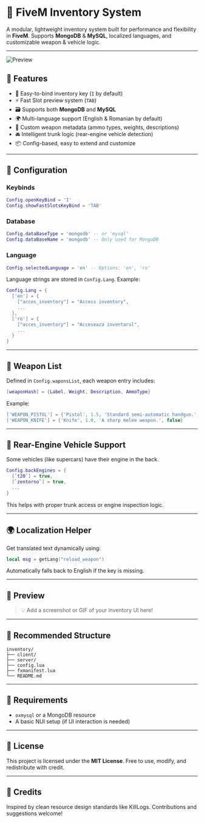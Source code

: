 # 🎒 FiveM Inventory System

A modular, lightweight inventory system built for performance and flexibility in **FiveM**. Supports **MongoDB** & **MySQL**, localized languages, and customizable weapon & vehicle logic.

---

![Preview](https://cdn.discordapp.com/attachments/1233752618153545869/1307748689392963686/image.png?ex=687685e0&is=68753460&hm=4aff4c1b48417ed44801de60e9eec54023206e89ceb9db41465602e6d939c678&)
<!-- Replace the image above with a real screenshot or GIF of your inventory UI -->

## 📌 Features

- 🔑 Easy-to-bind inventory key (`I` by default)
- ⚡ Fast Slot preview system (`TAB`)
- 🗃️ Supports both **MongoDB** and **MySQL**
- 🌍 Multi-language support (English & Romanian by default)
- 🔫 Custom weapon metadata (ammo types, weights, descriptions)
- 🚘 Intelligent trunk logic (rear-engine vehicle detection)
- 📦 Config-based, easy to extend and customize

---

## 🔧 Configuration

### Keybinds

```lua
Config.openKeyBind = 'I'
Config.showFastSlotsKeyBind = 'TAB'
```

### Database

```lua
Config.dataBaseType = 'mongodb' -- or 'mysql'
Config.dataBaseName = 'mongodb' -- Only used for MongoDB
```

### Language

```lua
Config.selectedLanguage = 'en' -- Options: 'en', 'ro'
```

Language strings are stored in `Config.Lang`. Example:

```lua
Config.Lang = {
  ['en'] = {
    ["acces_inventory"] = "Access inventory",
    ...
  },
  ['ro'] = {
    ["acces_inventory"] = "Acceseaza inventarul",
    ...
  }
}
```

---

## 🔫 Weapon List

Defined in `Config.waponsList`, each weapon entry includes:

```lua
[weaponHash] = {Label, Weight, Description, AmmoType}
```

Example:

```lua
['WEAPON_PISTOL'] = {'Pistol', 1.5, 'Standard semi-automatic handgun.', 'AMMO_PISTOL'}
['WEAPON_KNIFE'] = {'Knife', 1.0, 'A sharp melee weapon.', false}
```

---

## 🚗 Rear-Engine Vehicle Support

Some vehicles (like supercars) have their engine in the back.

```lua
Config.backEngines = {
  [`t20`] = true,
  [`zentorno`] = true,
  ...
}
```

This helps with proper trunk access or engine inspection logic.

---

## 🌍 Localization Helper

Get translated text dynamically using:

```lua
local msg = getLang("reload_weapon")
```

Automatically falls back to English if the key is missing.

---

## 📸 Preview

> 💡 Add a screenshot or GIF of your inventory UI here!

---

## 📂 Recommended Structure

```
inventory/
├── client/
├── server/
├── config.lua
├── fxmanifest.lua
└── README.md
```

---

## 🧪 Requirements

* `oxmysql` or a MongoDB resource
* A basic NUI setup (if UI interaction is needed)

---

## 📜 License

This project is licensed under the **MIT License**.
Free to use, modify, and redistribute with credit.

---

## 🙌 Credits

Inspired by clean resource design standards like KillLogs.
Contributions and suggestions welcome!


